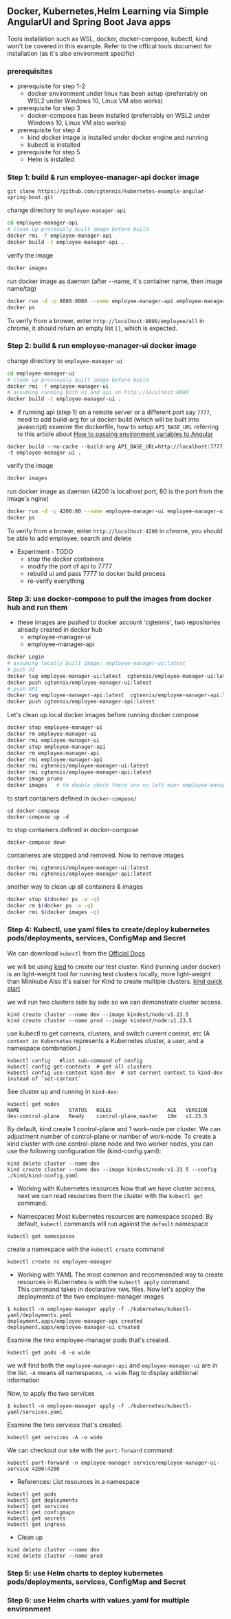 ## Docker, Kubernetes,Helm Learning via Simple AngularUI and Spring Boot Java apps

Tools installation such as WSL, docker, docker-compose, kubectl, kind won't be covered in this example. Refer to the offical tools document for installation (as it's also environment specific)

### prerequisites

* prerequisite for step 1-2
  - docker environment under linux has been setup (preferrably on WSL2 under Windows 10, Linux VM also works)
* prerequisite for step 3
  - docker-compose has been installed  (preferrably on WSL2 under Windows 10, Linux VM also works)  
* prerequisite for step 4
  - kind docker image is installed under docker engine and running
  - kubectl is installed
* prerequisite for step 5
  - Helm is installed

### Step 1: build & run employee-manager-api docker image
```
git clone https://github.com/cgtennis/kubernetes-example-angular-spring-boot.git
```
change directory to `employee-manager-api`
```sh
cd employee-manager-api
# clean up previously built image before build
docker rmi -f employee-manager-api
docker build -t employee-manager-api .
```
verify the image
```sh
docker images
```
run docker image as daemon  (after --name, it's container name, then image name/tag)
```sh
docker run -d -p 8080:8080 --name employee-manager-api employee-manager-api
docker ps
```
To verify from a brower, enter `http://localhost:8080/employee/all` in chrome, it should return an empty list `[]`, which is expected.

### Step 2: build & run employee-manager-ui docker image
change directory to `employee-manager-ui`
```sh
cd employee-manager-ui
# clean up previously built image before build
docker rmi -f employee-manager-ui
# assuming running both ui and api on http://localhost:8080
docker build -t employee-manager-ui .
```
* if running api (step 1) on a remote server or a different port say `7777`, need to add build-arg for ui docker build (which will be built into javascript)
examine the dockerfile, how to setup `API_BASE_URL` 
referring to this article about [How to passing environment variables to Angular](https://dzone.com/articles/using-environment-variable-with-angular)
```
docker build --no-cache --build-arg API_BASE_URL=http://localhost:7777 -t employee-manager-ui .
```
verify the image
```sh
docker images
```
run docker image as daemon  (4200 is localhost port, 80 is the port from the image's nginx)
```sh
docker run -d -p 4200:80 --name employee-manager-ui employee-manager-ui
docker ps
```
To verify from a brower, enter `http://localhost:4200` in chrome, you should be able to add employee, search and delete

* Experiment - TODO
  - stop the docker containers 
  - modify the port of api to 7777
  - rebuild ui and pass 7777 to docker build process
  - re-verify everything


### Step 3: use docker-compose to pull the images from docker hub and run them
- these images are pushed to docker account 'cgtennis', two repositories already created in docker hub
  - employee-manager-ui
  - employee-manager-api
```sh
docker Login
# assuming locally built image: employee-manager-ui:latest
# push UI
docker tag employee-manager-ui:latest  cgtennis/employee-manager-ui:latest
docker push cgtennis/employee-manager-ui:latest
# push API
docker tag employee-manager-api:latest  cgtennis/employee-manager-api:latest
docker push cgtennis/employee-manager-api:latest
```
Let's clean up local docker images before running docker compose
```sh
docker stop employee-manager-ui
docker rm employee-manager-ui
docker rmi employee-manager-ui
docker stop employee-manager-api
docker rm employee-manager-api
docker rmi employee-manager-api
docker rmi cgtennis/employee-manager-ui:latest
docker rmi cgtennis/employee-manager-api:latest
docker image prune
docker images   # to double check there are no left-over employee-manager related images
```
to start containers defined in `docker-compose/`
```
cd docker-compose
docker-compose up -d
```
to stop containers defined in docker-compose
```
docker-compose down
```
containeres are stopped and removed. Now to remove images
```
docker rmi cgtennis/employee-manager-ui:latest
docker rmi cgtennis/employee-manager-api:latest
```

another way to clean up all containers & images
```sh
docker stop $(docker ps -a -q)
docker rm $(docker ps -a -q)
docker rmi $(docker images -q)
```


### Step 4: Kubectl, use yaml files to create/deploy kubernetes pods/deployments, services, ConfigMap and Secret
We can download `kubectl` from the [Official Docs](https://kubernetes.io/docs/tasks/tools/) 

we will be using [kind](https://kind.sigs.k8s.io/) to create our test cluster.
Kind (running under docker) is an light-weight tool for running test clusters locally, more light-weight than Minikube
Also it's eaiser for Kind to create multiple clusters.
[kind quick start](https://kind.sigs.k8s.io/docs/user/quick-start/)


we will run two clusters side by side so we can demonstrate cluster access.

```
kind create cluster --name dev --image kindest/node:v1.23.5
kind create cluster --name prod --image kindest/node:v1.23.5
```
use kubectl to get contexts, clusters, and switch current context, etc
(A `context in Kubernetes` represents a Kubernetes cluster, a user, and a namespace combination.)
```
kubectl config   #list sub-command of config 
kubectl config get-contexts  # get all clusters
kubectl config use-context kind-dev  # set current context to kind-dev instead of `set-context` 
```
See cluster up and running in `kind-dev`:
```
kubectl get nodes
NAME                STATUS   ROLES                  AGE   VERSION
dev-control-plane   Ready    control-plane,master   10m   v1.23.5
```

By default, kind create 1 control-plane and 1 work-node per cluster. We can adjustment number of control-plane or number of work-node.
To create a kind cluster with one control-plane node and two worker nodes, you can use the following configuration file (kind-config.yaml):
```
kind delete cluster --name dev
kind create cluster --name dev --image kindest/node:v1.23.5 --config ./kind/kind-config.yaml
```

* Working with Kubernetes resources
Now that we have cluster access, next we can read resources from the cluster
with the `kubectl get` command.

* Namespaces
Most kubernetes resources are namespace scoped:
By default, `kubectl` commands will run against the `default` namespace
```
kubectl get namespaces
```
create a namespace with the `kubectl create` command
```
kubectl create ns employee-manager
```
* Working with YAML
The most common and recommended way to create resources in Kubernetes is with the `kubectl apply` command. </br>
This command takes in declarative `YAML` files. Now let's apploy the deployments of the two employee-manager images
```
$ kubectl -n employee-manager apply -f ./kubernetes/kubectl-yaml/deployments.yaml
deployment.apps/employee-manager-api created
deployment.apps/employee-manager-ui created
```
Examine the two employee-manager pods that's created.
```
kubectl get pods -A -o wide
```
we will find both the `employee-manager-api` and `employee-manager-ui` are in the list. `-A` means all namespaces, `-o wide` flag to display additional information

Now, to apply the two services
```
$ kubectl -n employee-manager apply -f ./kubernetes/kubectl-yaml/services.yaml
```
Examine the two services that's created.
```
kubectl get services -A -o wide
```

We can checkout our site with the `port-forward` command:
```
kubectl port-forward -n employee-manager service/employee-manager-ui-service 4200:4200
```

* References: List resources in a namespace
```
kubectl get pods
kubectl get deployments
kubectl get services
kubectl get configmaps
kubectl get secrets
kubectl get ingress
```

* Clean up

```
kind delete cluster --name dev
kind delete cluster --name prod

```

### Step 5: use Helm charts to deploy kubernetes pods/deployments, services, ConfigMap and Secret



### Step 6: use Helm charts with values.yaml for multiple environment